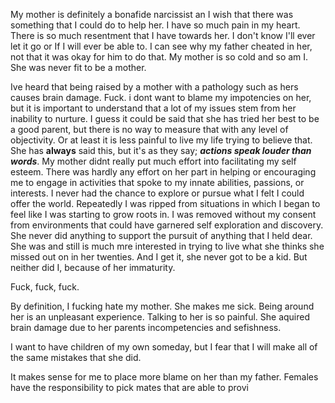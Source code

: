 My mother is definitely a bonafide narcissist an I wish that there was something that I could do to help her. I have so much pain in my heart. There is so much resentment that I have towards her. I don't know I'll ever let it go or If I will ever be able to. I can see why my father cheated in her, not that it was okay for him to do that. My mother is so cold and so am I. She was never fit to be a mother.

Ive heard that being raised by a mother with a pathology such as hers causes brain damage. Fuck. i dont want to blame my impotencies on her, but it is important to understand that a lot of my issues stem from her inability to nurture. I guess it could be said that she has tried her best to be a good parent, but there is no way to measure that with any level of objectivity. Or at least it is less painful to live my life trying to believe that. She has **always** said this, but it's as they say; ***actions speak louder than words***. My mother didnt really put much effort into facilitating my self esteem. There was hardly any effort on her part in helping or encouraging me to engage in activities that spoke to my innate abilities, passions, or interests. I never had the chance to explore or pursue what I felt I could offer the world. Repeatedly I was ripped from situations in which I began to feel like I was starting to grow roots in. I was removed without my consent from environments that could have garnered self exploration and discovery. She never did anything to support the pursuit of anything that I held dear. She was and still is much mre interested in trying to live what she thinks she missed out on in her twenties. And I get it, she never got to be a kid. But neither did I, because of her immaturity.

Fuck, fuck, fuck.

By definition, I fucking hate my mother. She makes me sick.
Being around her is an unpleasant experience. Talking to her is so painful. She aquired brain damage due to her parents incompetencies and sefishness.

I want to have children of my own someday, but I fear that I will make all of the same mistakes that she did.

It makes sense for me to place more blame on her than my father. Females have the responsibility to pick mates that are able to provi
